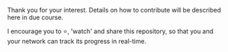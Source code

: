   Thank you for your interest. Details on how to contribute will be described here in due course. 
  
  I encourage you to ⭐️, 'watch' and share this repository, so that you and your network can track its progress in real-time.
